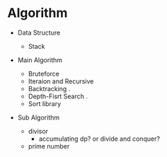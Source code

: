 # Algorithm

- Data Structure
  - Stack

- Main Algorithm
  - Bruteforce
  - Iteraion and Recursive
  - Backtracking
  .
  - Depth-Fisrt Search
  .
  - Sort library

- Sub Algorithm
  - divisor
    - accumulating dp? or divide and conquer?
  - prime number
